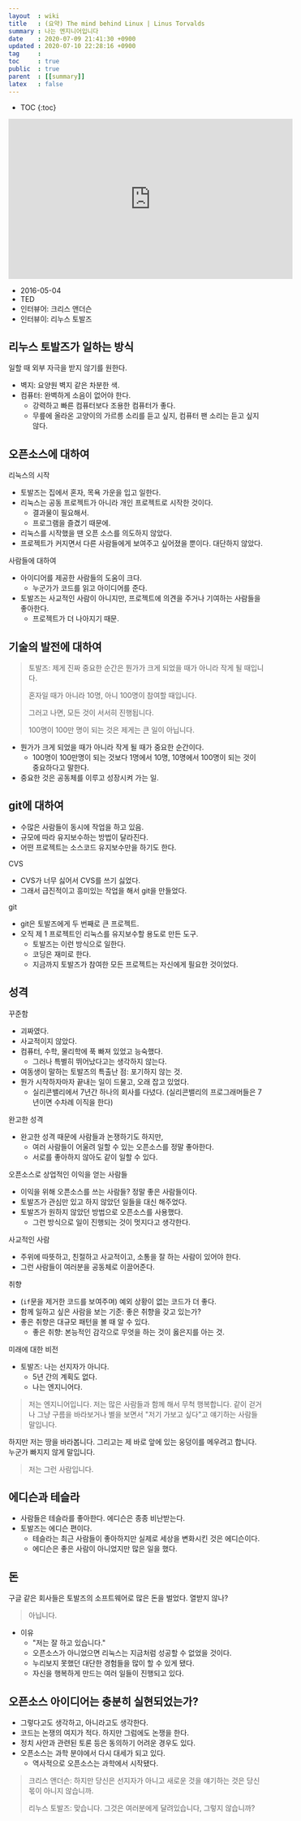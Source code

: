```yaml
---
layout  : wiki
title   : (요약) The mind behind Linux | Linus Torvalds
summary : 나는 엔지니어입니다
date    : 2020-07-09 21:41:30 +0900
updated : 2020-07-10 22:28:16 +0900
tag     : 
toc     : true
public  : true
parent  : [[summary]]
latex   : false
---
```

* TOC
{:toc}

<iframe width="560" height="315" src="https://www.youtube.com/embed/o8NPllzkFhE" frameborder="0" allow="accelerometer; autoplay; encrypted-media; gyroscope; picture-in-picture" allowfullscreen></iframe>

- 2016-05-04
- TED
- 인터뷰어: 크리스 앤더슨
- 인터뷰이: 리누스 토발즈

## 리누스 토발즈가 일하는 방식

일할 때 외부 자극을 받지 않기를 원한다.
- 벽지: 요양원 벽지 같은 차분한 색.
- 컴퓨터: 완벽하게 소음이 없어야 한다.
    - 강력하고 빠른 컴퓨터보다 조용한 컴퓨터가 좋다.
    - 무릎에 올라온 고양이의 가르릉 소리를 듣고 싶지, 컴퓨터 팬 소리는 듣고 싶지 않다.

## 오픈소스에 대하여

리눅스의 시작

- 토발즈는 집에서 혼자, 목욕 가운을 입고 일한다.
- 리눅스는 공동 프로젝트가 아니라 개인 프로젝트로 시작한 것이다.
    - 결과물이 필요해서.
    - 프로그램을 즐겼기 때문에.
- 리눅스를 시작했을 땐 오픈 소스를 의도하지 않았다.
- 프로젝트가 커지면서 다른 사람들에게 보여주고 싶어졌을 뿐이다. 대단하지 않았다.

사람들에 대하여

- 아이디어를 제공한 사람들의 도움이 크다.
    - 누군가가 코드를 읽고 아이디어를 준다.
- 토발즈는 사교적인 사람이 아니지만, 프로젝트에 의견을 주거나 기여하는 사람들을 좋아한다.
    - 프로젝트가 더 나아지기 때문.

## 기술의 발전에 대하여

> 토발즈: 제게 진짜 중요한 순간은 뭔가가 크게 되었을 때가 아니라 작게 될 때입니다.
>
> 혼자일 때가 아니라 10명, 아니 100명이 참여할 때입니다.
>
> 그러고 나면, 모든 것이 서서히 진행됩니다.
>
> 100명이 100만 명이 되는 것은 제게는 큰 일이 아닙니다.

- 뭔가가 크게 되었을 때가 아니라 작게 될 때가 중요한 순간이다.
    - 100명이 100만명이 되는 것보다 1명에서 10명, 10명에서 100명이 되는 것이 중요하다고 말한다.
- 중요한 것은 공동체를 이루고 성장시켜 가는 일.

## git에 대하여

- 수많은 사람들이 동시에 작업을 하고 있음.
- 규모에 따라 유지보수하는 방법이 달라진다.
- 어떤 프로젝트는 소스코드 유지보수만을 하기도 한다.

CVS

- CVS가 너무 싫어서 CVS를 쓰기 싫었다.
- 그래서 급진적이고 흥미있는 작업을 해서 git을 만들었다.

git

- git은 토발즈에게 두 번째로 큰 프로젝트.
- 오직 제 1 프로젝트인 리눅스를 유지보수할 용도로 만든 도구.
    - 토발즈는 이런 방식으로 일한다.
    - 코딩은 재미로 한다.
    - 지금까지 토발즈가 참여한 모든 프로젝트는 자신에게 필요한 것이었다.

## 성격

꾸준함

- 괴짜였다.
- 사교적이지 않았다.
- 컴퓨터, 수학, 물리학에 푹 빠져 있었고 능숙했다.
    - 그러나 특별히 뛰어났다고는 생각하지 않는다.
- 여동생이 말하는 토발즈의 특출난 점: 포기하지 않는 것.
- 뭔가 시작하자마자 끝내는 일이 드물고, 오래 잡고 있었다.
    - 실리콘밸리에서 7년간 하나의 회사를 다녔다. (실리콘밸리의 프로그래머들은 7년이면 수차례 이직을 한다)

완고한 성격

- 완고한 성격 때문에 사람들과 논쟁하기도 하지만,
    - 여러 사람들이 어울려 일할 수 있는 오픈소스를 정말 좋아한다.
    - 서로를 좋아하지 않아도 같이 일할 수 있다.

오픈소스로 상업적인 이익을 얻는 사람들

- 이익을 위해 오픈소스를 쓰는 사람들? 정말 좋은 사람들이다.
- 토발즈가 관심만 있고 하지 않았던 일들을 대신 해주었다.
- 토발즈가 원하지 않았던 방법으로 오픈소스를 사용했다.
    - 그런 방식으로 일이 진행되는 것이 멋지다고 생각한다.

사교적인 사람

- 주위에 따뜻하고, 친절하고 사교적이고, 소통을 잘 하는 사람이 있어야 한다.
- 그런 사람들이 여러분을 공동체로 이끌어준다.

취향

- (`if`문을 제거한 코드를 보여주며) 예외 상황이 없는 코드가 더 좋다.
- 함께 일하고 싶은 사람을 보는 기준: 좋은 취향을 갖고 있는가?
- 좋은 취향은 대규모 패턴을 볼 때 알 수 있다.
    - 좋은 취향: 본능적인 감각으로 무엇을 하는 것이 옳은지를 아는 것.

미래에 대한 비전

- 토발즈: 나는 선지자가 아니다.
    - 5년 간의 계획도 없다.
    - 나는 엔지니어다.

> 저는 엔지니어입니다. 저는 많은 사람들과 함께 해서 무척 행복합니다.
같이 걷거나 그냥 구름을 바라보거나 별을 보면서 "저기 가보고 싶다"고 얘기하는 사람들 말입니다.
>
하지만 저는 땅을 바라봅니다. 그리고는 제 바로 앞에 있는 웅덩이를 메우려고 합니다. 누군가 빠지지 않게 말입니다.
>
> 저는 그런 사람입니다.

## 에디슨과 테슬라

- 사람들은 테슬라를 좋아한다. 에디슨은 종종 비난받는다.
- 토발즈는 에디슨 편이다.
    - 테슬라는 최근 사람들이 좋아하지만 실제로 세상을 변화시킨 것은 에디슨이다.
    - 에디슨은 좋은 사람이 아니었지만 많은 일을 했다.

## 돈

구글 같은 회사들은 토발즈의 소프트웨어로 많은 돈을 벌었다. 열받지 않나?

> 아닙니다.

- 이유
    - "저는 잘 하고 있습니다."
    - 오픈소스가 아니었으면 리눅스는 지금처럼 성공할 수 없었을 것이다.
    - 누리보지 못했던 대단한 경험들을 많이 할 수 있게 됐다.
    - 자신을 행복하게 만드는 여러 일들이 진행되고 있다.

## 오픈소스 아이디어는 충분히 실현되었는가?

- 그렇다고도 생각하고, 아니라고도 생각한다.
- 코드는 논쟁의 여지가 적다. 하지만 그럼에도 논쟁을 한다.
- 정치 사안과 관련된 토론 등은 동의하기 어려운 경우도 있다.
- 오픈소스는 과학 분야에서 다시 대세가 되고 있다.
    - 역사적으로 오픈소스는 과학에서 시작됐다.


> 크리스 앤더슨: 하지만 당신은 선지자가 아니고 새로운 것을 얘기하는 것은 당신 몫이 아니지 않습니까.
>
> 리누스 토발즈: 맞습니다. 그것은 여러분에게 달려있습니다, 그렇지 않습니까?


